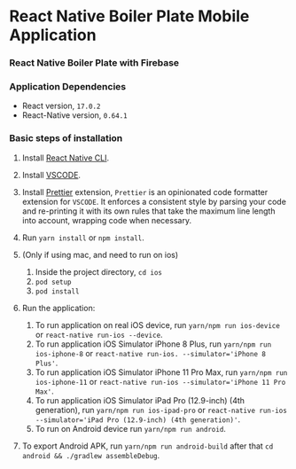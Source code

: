 # React Native Boiler Plate Mobile Application

### React Native Boiler Plate with Firebase

### Application Dependencies

- React version, `17.0.2`
- React-Native version, `0.64.1`

### Basic steps of installation

1. Install [React Native CLI](https://reactnative.dev/docs/environment-setup).
2. Install [VSCODE](https://code.visualstudio.com/download).
3. Install [Prettier](https://prettier.io/) extension, `Prettier` is an opinionated code formatter extension for `VSCODE`. It enforces a consistent style by parsing your code and re-printing it with its own rules that take the maximum line length into account, wrapping code when necessary.
4. Run `yarn install` or `npm install`.
5. (Only if using mac, and need to run on ios)

   1. Inside the project directory, `cd ios`
   2. `pod setup`
   3. `pod install`

6. Run the application:

   1. To run application on real iOS device, run `yarn/npm run ios-device` or `react-native run-ios --device`.
   2. To run application iOS Simulator iPhone 8 Plus, run `yarn/npm run ios-iphone-8` or `react-native run-ios. --simulator='iPhone 8 Plus'`.
   3. To run application iOS Simulator iPhone 11 Pro Max, run `yarn/npm run ios-iphone-11` or `react-native run-ios --simulator='iPhone 11 Pro Max'`.
   4. To run application iOS Simulator iPad Pro (12.9-inch) (4th generation), run `yarn/npm run ios-ipad-pro` or `react-native run-ios --simulator='iPad Pro (12.9-inch) (4th generation)'`.
   5. To run on Android device run `yarn/npm run android`.

7. To export Android APK, run `yarn/npm run android-build` after that `cd android && ./gradlew assembleDebug`.
